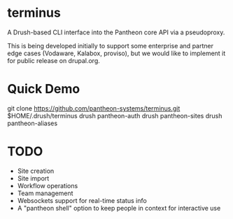 terminus
========

A Drush-based CLI interface into the Pantheon core API via a pseudoproxy.

This is being developed initially to support some enterprise and partner edge cases (Vodaware, Kalabox, proviso), but we would like to implement it for public release on drupal.org.

Quick Demo
==========

  git clone https://github.com/pantheon-systems/terminus.git $HOME/.drush/terminus
  drush pantheon-auth
  drush pantheon-sites
  drush pantheon-aliases

TODO
====

- Site creation
- Site import
- Workflow operations
- Team management
- Websockets support for real-time status info
- A "pantheon shell" option to keep people in context for interactive use
